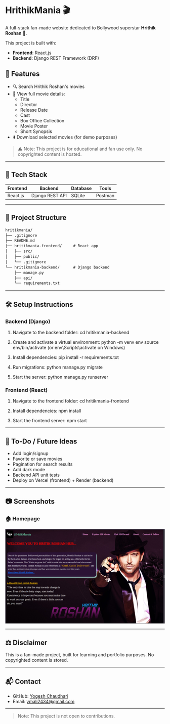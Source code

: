 # HrithikMania 🎬

A full-stack fan-made website dedicated to Bollywood superstar **Hrithik Roshan** 🤗.

This project is built with:
- **Frontend**: React.js
- **Backend**: Django REST Framework (DRF)

## 🌟 Features

- 🔍 Search Hrithik Roshan's movies
- 🎥 View full movie details:
  - Title
  - Director
  - Release Date
  - Cast
  - Box Office Collection
  - Movie Poster
  - Short Synopsis
- ⬇️ Download selected movies (for demo purposes)

> ⚠️ Note: This project is for educational and fan use only. No copyrighted content is hosted.

---

## 🚀 Tech Stack

| Frontend | Backend | Database | Tools |
|----------|---------|----------|-------|
| React.js | Django REST API | SQLite | Postman |

---

## 📁 Project Structure

```txt
hritikmania/
├── .gitignore
├── README.md
├── hritikmania-frontend/     # React app
│   ├── src/
│   ├── public/
│   └── .gitignore
└── hritikmania-backend/      # Django backend
    ├── manage.py
    ├── api/
    └── requirements.txt
```
---

## 🛠️ Setup Instructions

### Backend (Django)

1. Navigate to the backend folder:
   cd hritikmania-backend

2. Create and activate a virtual environment:
   python -m venv env
   source env/bin/activate   (or env\Scripts\activate on Windows)

3. Install dependencies:
   pip install -r requirements.txt

4. Run migrations:
   python manage.py migrate

5. Start the server:
   python manage.py runserver

### Frontend (React)

1. Navigate to the frontend folder:
   cd hritikmania-frontend

2. Install dependencies:
   npm install

3. Start the frontend server:
   npm start

---

## 📌 To-Do / Future Ideas

- Add login/signup
- Favorite or save movies
- Pagination for search results
- Add dark mode
- Backend API unit tests
- Deploy on Vercel (frontend) + Render (backend)

---

## 📷 Screenshots
### 🏠 Homepage
![Homepage](screenshots/homepage.png)

---

## ⚖️ Disclaimer

This is a fan-made project, built for learning and portfolio purposes. No copyrighted content is stored.

---

## 📬 Contact

- GitHub: [Yogesh Chaudhari](https://github.com/yogeshGit11)
- Email: ymali2434@gmail.com
---
> Note: This project is not open to contributions.

